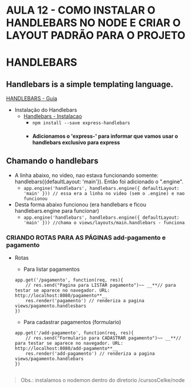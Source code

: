 # AULA 12 - COMO INSTALAR O HANDLEBARS NO NODE E CRIAR O LAYOUT PADRÃO PARA O PROJETO

# HANDLEBARS
## Handlebars is a simple templating language.
[HANDLEBARS - Guia](https://handlebarsjs.com/guide/)

* Instalação do Handlebars
    * [Handlebars - Instalacao](https://handlebarsjs.com/installation/)
        * `npm install --save express-handlebars`
        * #### Adicionamos o 'express-' para informar que vamos usar o handlebars exclusivo para express

## Chamando o handlebars
* A linha abaixo, no video, nao estava funcionando somente: handlebars({defaultLayout: 'main'}). Então foi adicionado o ".engine". 
    * `app.engine('handlebars', handlebars.engine({ defaultLayout: 'main' })) // essa era a linha no video (sem o .engine) e nao funcionou`
* Desta forma abaixo funcionou (era handlebars e ficou handlebars.engine para funcionar)
    * `app.engine('handlebars', handlebars.engine({ defaultLayout: 'main' })) //chama o views/layouts/main.handlebars - funciona`


### CRIANDO ROTAS PARA AS PÁGINAS add-pagamento e pagamento
* Rotas
    * Para listar pagamentos
    ```
    app.get('/pagamento', function(req, res){
        // res.send("Pagina para LISTAR pagamento")~~ __**// para testar se aparece no navegador. URL: http://localhost:8080/pagamento**__
        res.render('pagamento') // renderiza a pagina views/pagamento.handlesbars
    })
    ```

    * Para cadastrar pagamentos (formulario)
    ```
    app.get('/add-pagamento', function(req, res){
        // res.send("Formulario para CADASTRAR pagamento")~~ __**// para testar se aparece no navegador. URL: http://localhost:8080/add-pagamento**__
        res.render('add-pagamento') // renderiza a pagina views/pagamento.handlebars
    })


> Obs.: instalamos o nodemon dentro do diretorio /cursosCelke/node